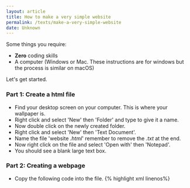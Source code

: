 ```yaml
---
layout: article
title: How to make a very simple website
permalink: /texts/make-a-very-simple-website
date: Unknown
---
```

Some things you require:
- **Zero** coding skills
- A computer (Windows or Mac. These instructions are for windows but the process is similar on macOS)

Let's get started.

### Part 1: Create a html file

- Find your desktop screen on your computer. This is where your wallpaper is.
- Right click and select 'New' then 'Folder' and type to give it a name.
- Now double click on the newly created folder.
- Right click and select 'New' then 'Text Document'.
- Name the file 'website _.html_' remember to remove the _.txt_ at the end.
- Now right click on the file and select 'Open with' then 'Notepad'.
- You should see a blank large text box.

### Part 2: Creating a webpage

- Copy the following code into the file.
{% highlight xml linenos%}
<!DOCTYPE html>
<html>
  <head>
    <title>My Website<title>
  </head>
  <body>
    
  </body>
 </html>
{% endhighlight %}
- Save the file by doing Ctrl+S or File > Save
- Find your folder on the desktop, open it and open the _website.html_ in the browser by double clicking on it. You will see a blank screen. That's because we havn't put any content in it.

### Part 3: Adding content

Whatever is inside the `<body` and `</body>` is what appears on the page.

{% highlight xml linenos%}
<body>
  -What appears on the page-
</body>
{% endhighlight %}
    
- Add a heading by adding the following code to the `<body>`
{% highlight xml linenos%}
    <h1>Hello Everyone!</h1>
{% endhighlight %}
- Save and then go to the browser and press the refresh button. You should see something like this.
    
<div style="background-color: white; font-family: serif; padding: 10px;">
  <h1>Hello Everyone!</h1>
</div> 

